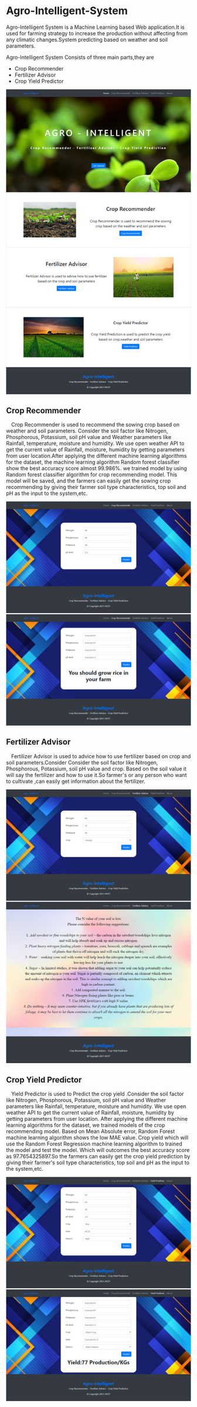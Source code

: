 # Agro-Intelligent-System
<p>Agro-Intelligent System is a Machine Learning based Web application.It is used for farming strategy to increase the production without affecting from any 
climatic changes.System predicting based on weather and soil parameters.</p>
<p>Agro-Intelligent System Consists of three main parts,they are
<ul>
<li>Crop Recommender</li>
<li>Fertilizer Advisor</li>
<li>Crop Yield Predictor</li>
</ul></p>
<img src='static/utils/Images/1.png'/>
<h2>Crop Recommender</h2>
<p>&emsp;Crop Recommender is used to recommend the sowing crop based on weather and soil parameters. Consider the soil factor like Nitrogen, Phosphorous, Potassium, 
soil pH value and Weather parameters like Rainfall, temperature, moisture and humidity. We use open weather API to get the current value of Rainfall, moisture, 
humidity by getting parameters from user location.After applying the different machine learning algorithms for the dataset, the machine learning algorithm Random 
forest classifier show the best accuracy score almost 99.986%. we trained model by using Random forest classifier algorithm for crop recommending model. This model 
will be saved, and the farmers can easily get the sowing crop recommending by giving their farmer soil type characteristics, top soil and pH as the input to the
system,etc.</p>
<img src='static/utils/Images/2.png'/>
<img src='static/utils/Images/3.png'/>
<h2>Fertilizer Advisor</h2>
<p>&emsp;Fertilizer Advisor is used to advice how to use fertilizer based on crop and soil parameters.Consider Consider the soil factor like Nitrogen, Phosphorous, 
Potassium, soil pH value and crop. Based on the soil value it will say the fertilizer and how to use it.So farmer's or any person who want to cultivate ,can easily 
get information about the fertilizer.</p>
<img src='static/utils/Images/4.png'/>
<img src='static/utils/Images/5.png'/>
<h2>Crop Yield Predictor</h2>
<p>&emsp;Yield Predictor is used to Predict the crop yield .Consider the soil factor like Nitrogen, Phosphorous, Potassium, soil pH value and Weather parameters 
like Rainfall, temperature, moisture and humidity. We use open weather API to get the current value of Rainfall, moisture, humidity by getting parameters from user
location. After applying the different machine learning algorithms for the dataset, we trained models of the crop recommending model. Based on Mean Absolute error, 
Random Forest machine learning algorithm shows the low MAE value. Crop yield which will use the Random Forest Regression machine learning algorithm to trained the 
model and test the model. Which will outcomes the best accuracy score as 97.7654325897.So the farmers can easily get the crop yield prediction by giving their 
farmer's soil type characteristics, top soil and pH as the input to the system,etc.</p>
<img src='static/utils/Images/6.png'/>
<img src='static/utils/Images/7.png'/>
